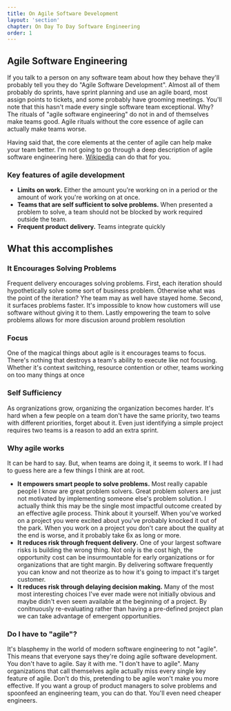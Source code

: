 ```yaml
---
title: On Agile Software Development
layout: 'section'
chapter: On Day To Day Software Engineering
order: 1
---
```

## Agile Software Engineering

If you talk to a person on any software team about how they behave they'll probably tell you they do "Agile Software Development". Almost all of them probably do sprints, have sprint planning and use an agile board, most assign points to tickets, and some probably have grooming meetings. You'll note that this hasn't made every single software team exceptional. Why? The rituals of "agile software engineering" do not in and of themselves make teams good. Agile rituals without the core essence of agile can actually make teams worse. 

Having said that, the core elements at the center of agile can help make your team better. I'm not going to go through a deep description of agile software engineering here. [Wikipedia](https://en.wikipedia.org/wiki/Agile_software_development#Agile_software_development_values) can do that for you. 

### Key features of agile development

* __Limits on work.__ Either the amount you're working on in a period or the amount of work you're working on at once. 
* __Teams that are self sufficient to solve problems.__ When presented a problem to solve, a team should not be blocked by work required outside the team. 
* __Frequent product delivery.__ Teams integrate quickly

## What this accomplishes

### It Encourages Solving Problems

Frequent delivery encourages solving problems. First, each iteration should hypothetically solve some sort of business problem. Otherwise what was the point of the iteration? Yhe team may as well have stayed home. Second, it surfaces problems faster. It's impossible to know how customers will use software without giving it to them. Lastly empowering the team to solve problems allows for more discusion around problem resolution

### Focus

One of the magical things about agile is it encourages teams to focus. There's nothing that destroys a team's ability to execute like not focusing. Whether it's context switching, resource contention or other, teams working on too many things at once 

### Self Sufficiency

As orgranizations grow, organizing the organization becomes harder. It's hard when a few people on a team don't have the same priority, two teams with different priorities, forget about it. Even just identifying a simple project requires two teams is a reason to add an extra sprint.


### Why agile works

It can be hard to say. But, when teams are doing it, it seems to work. If I had to guess here are a few things I think are at root.
* __It empowers smart people to solve problems.__ Most really capable people I know are great problem solvers. Great problem solvers are just not motivated by implementing someone else's problem solution. I actually think this may be the single most impactful outcome created by an effective agile process. Think about it yourself. When you've worked on a project you were excited about you've probably knocked it out of the park. When you work on a project you don't care about the quality at the end is worse, and it probably take 6x as long or more.
* __It reduces risk through frequent delivery.__ One of your largest software risks is building the wrong thing. Not only is the cost high, the opportunity cost can be insurmountable for early organizations or for organizations that are tight margin. By delivering software frequently you can know and not theorize as to how it's going to impact it's target customer.
* __It reduces risk through delaying decision making.__ Many of the most most interesting choices I've ever made were not initially obvious and maybe didn't even seem available at the beginning of a project. By conitnuously re-evaluating rather than having a pre-defined project plan we can take advantage of emergent opportunities.

### Do I have to "agile"?
It's blasphemy in the world of modern software engineering to not "agile". This means that everyone says they're doing agile software development. You don't have to agile. Say it with me. "I don't have to agile". Many organizations that call themselves agile actually miss every single key feature of agile. Don't do this, pretending to be agile won't make you more effective. If you want a group of product managers to solve problems and spoonfeed an engineering team, you can do that. You'll even need cheaper engineers. 